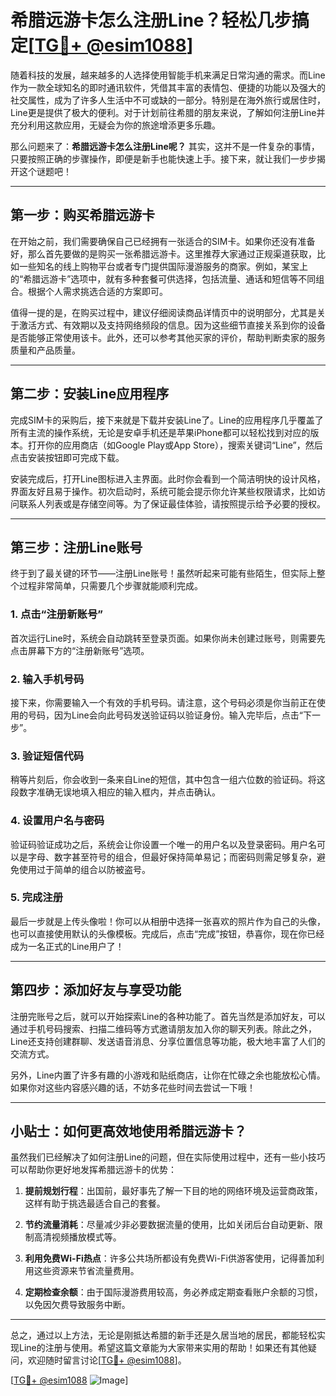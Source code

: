 # 希腊远游卡怎么注册Line？轻松几步搞定[[TG💪+ @esim1088](https://t.me/s/esim1088)]

随着科技的发展，越来越多的人选择使用智能手机来满足日常沟通的需求。而Line作为一款全球知名的即时通讯软件，凭借其丰富的表情包、便捷的功能以及强大的社交属性，成为了许多人生活中不可或缺的一部分。特别是在海外旅行或居住时，Line更是提供了极大的便利。对于计划前往希腊的朋友来说，了解如何注册Line并充分利用这款应用，无疑会为你的旅途增添更多乐趣。

那么问题来了：**希腊远游卡怎么注册Line呢？** 其实，这并不是一件复杂的事情，只要按照正确的步骤操作，即便是新手也能快速上手。接下来，就让我们一步步揭开这个谜题吧！

---

## 第一步：购买希腊远游卡

在开始之前，我们需要确保自己已经拥有一张适合的SIM卡。如果你还没有准备好，那么首先要做的是购买一张希腊远游卡。这里推荐大家通过正规渠道获取，比如一些知名的线上购物平台或者专门提供国际漫游服务的商家。例如，某宝上的“希腊远游卡”选项中，就有多种套餐可供选择，包括流量、通话和短信等不同组合。根据个人需求挑选合适的方案即可。

值得一提的是，在购买过程中，建议仔细阅读商品详情页中的说明部分，尤其是关于激活方式、有效期以及支持网络频段的信息。因为这些细节直接关系到你的设备是否能够正常使用该卡。此外，还可以参考其他买家的评价，帮助判断卖家的服务质量和产品质量。

---

## 第二步：安装Line应用程序

完成SIM卡的采购后，接下来就是下载并安装Line了。Line的应用程序几乎覆盖了所有主流的操作系统，无论是安卓手机还是苹果iPhone都可以轻松找到对应的版本。打开你的应用商店（如Google Play或App Store），搜索关键词“Line”，然后点击安装按钮即可完成下载。

安装完成后，打开Line图标进入主界面。此时你会看到一个简洁明快的设计风格，界面友好且易于操作。初次启动时，系统可能会提示你允许某些权限请求，比如访问联系人列表或是存储空间等。为了保证最佳体验，请按照提示给予必要的授权。

---

## 第三步：注册Line账号

终于到了最关键的环节——注册Line账号！虽然听起来可能有些陌生，但实际上整个过程非常简单，只需要几个步骤就能顺利完成。

### 1. 点击“注册新账号”
首次运行Line时，系统会自动跳转至登录页面。如果你尚未创建过账号，则需要先点击屏幕下方的“注册新账号”选项。

### 2. 输入手机号码
接下来，你需要输入一个有效的手机号码。请注意，这个号码必须是你当前正在使用的号码，因为Line会向此号码发送验证码以验证身份。输入完毕后，点击“下一步”。

### 3. 验证短信代码
稍等片刻后，你会收到一条来自Line的短信，其中包含一组六位数的验证码。将这段数字准确无误地填入相应的输入框内，并点击确认。

### 4. 设置用户名与密码
验证码验证成功之后，系统会让你设置一个唯一的用户名以及登录密码。用户名可以是字母、数字甚至符号的组合，但最好保持简单易记；而密码则需足够复杂，避免使用过于简单的组合以防被盗号。

### 5. 完成注册
最后一步就是上传头像啦！你可以从相册中选择一张喜欢的照片作为自己的头像，也可以直接使用默认的头像模板。完成后，点击“完成”按钮，恭喜你，现在你已经成为一名正式的Line用户了！

---

## 第四步：添加好友与享受功能

注册完账号之后，就可以开始探索Line的各种功能了。首先当然是添加好友，可以通过手机号码搜索、扫描二维码等方式邀请朋友加入你的聊天列表。除此之外，Line还支持创建群聊、发送语音消息、分享位置信息等功能，极大地丰富了人们的交流方式。

另外，Line内置了许多有趣的小游戏和贴纸商店，让你在忙碌之余也能放松心情。如果你对这些内容感兴趣的话，不妨多花些时间去尝试一下哦！

---

## 小贴士：如何更高效地使用希腊远游卡？

虽然我们已经解决了如何注册Line的问题，但在实际使用过程中，还有一些小技巧可以帮助你更好地发挥希腊远游卡的优势：

1. **提前规划行程**：出国前，最好事先了解一下目的地的网络环境及运营商政策，这样有助于挑选最适合自己的套餐。
   
2. **节约流量消耗**：尽量减少非必要数据流量的使用，比如关闭后台自动更新、限制高清视频播放模式等。

3. **利用免费Wi-Fi热点**：许多公共场所都设有免费Wi-Fi供游客使用，记得善加利用这些资源来节省流量费用。

4. **定期检查余额**：由于国际漫游费用较高，务必养成定期查看账户余额的习惯，以免因欠费导致服务中断。

---

总之，通过以上方法，无论是刚抵达希腊的新手还是久居当地的居民，都能轻松实现Line的注册与使用。希望这篇文章能为大家带来实用的帮助！如果还有其他疑问，欢迎随时留言讨论[[TG💪+ @esim1088](https://t.me/s/esim1088)]。

[[TG💪+ @esim1088](https://t.me/s/esim1088) ![Image](https://i.postimg.cc/4NQfJmqS/Snipaste-2025-05-13-00-14-12.png)]